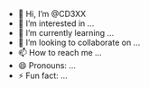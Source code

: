 - 👋 Hi, I’m @CD3XX
- 👀 I’m interested in ...
- 🌱 I’m currently learning ...
- 💞️ I’m looking to collaborate on ...
- 📫 How to reach me ...
- 😄 Pronouns: ...
- ⚡ Fun fact: ...

<!---
CD3XX/CD3XX is a ✨ special ✨ repository because its `README.md` (this file) appears on your GitHub profile.
You can click the Preview link to take a look at your changes.
--->
